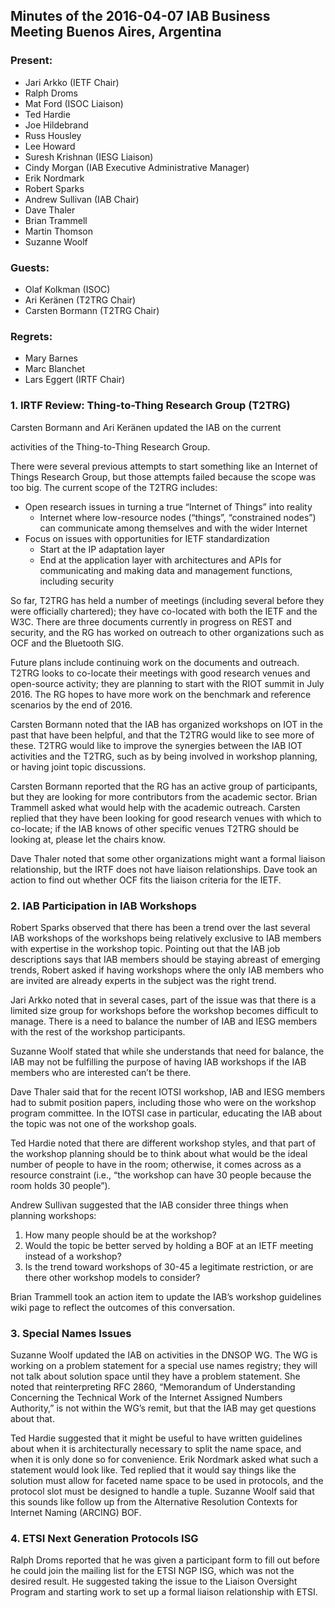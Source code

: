 
Minutes of the 2016-04-07 IAB Business Meeting
Buenos Aires, Argentina
----------------------------------------------------------------------


### Present:


* Jari Arkko (IETF Chair)
* Ralph Droms
* Mat Ford (ISOC Liaison)
* Ted Hardie
* Joe Hildebrand
* Russ Housley
* Lee Howard
* Suresh Krishnan (IESG Liaison)
* Cindy Morgan (IAB Executive Administrative Manager)
* Erik Nordmark
* Robert Sparks
* Andrew Sullivan (IAB Chair)
* Dave Thaler
* Brian Trammell
* Martin Thomson
* Suzanne Woolf


### Guests:


* Olaf Kolkman (ISOC)
* Ari Keränen (T2TRG Chair)
* Carsten Bormann (T2TRG Chair)


### Regrets:


* Mary Barnes
* Marc Blanchet
* Lars Eggert (IRTF Chair)


### 1. IRTF Review: Thing-to-Thing Research Group (T2TRG)


Carsten Bormann and Ari Keränen updated the IAB on the current  

activities of the Thing-to-Thing Research Group.


There were several previous attempts to start something like an Internet of Things Research Group, but those attempts failed because the scope was too big. The current scope of the T2TRG includes:


* Open research issues in turning a true “Internet of Things” into reality
	+ Internet where low-resource nodes (“things”, “constrained nodes”) can communicate among themselves and with the wider Internet
* Focus on issues with opportunities for IETF standardization
	+ Start at the IP adaptation layer
	+ End at the application layer with architectures and APIs for communicating and making data and management functions, including security


So far, T2TRG has held a number of meetings (including several before they were officially chartered); they have co-located with both the IETF and the W3C. There are three documents currently in progress on REST and security, and the RG has worked on outreach to other organizations such as OCF and the Bluetooth SIG.


Future plans include continuing work on the documents and outreach. T2TRG looks to co-locate their meetings with good research venues and open-source activity; they are planning to start with the RIOT summit in July 2016. The RG hopes to have more work on the benchmark and reference scenarios by the end of 2016.


Carsten Bormann noted that the IAB has organized workshops on IOT in the past that have been helpful, and that the T2TRG would like to see more of these. T2TRG would like to improve the synergies between the IAB IOT activities and the T2TRG, such as by being involved in workshop planning, or having joint topic discussions.


Carsten Bormann reported that the RG has an active group of participants, but they are looking for more contributors from the academic sector. Brian Trammell asked what would help with the academic outreach. Carsten replied that they have been looking for good research venues with which to co-locate; if the IAB knows of other specific venues T2TRG should be looking at, please let the chairs know.


Dave Thaler noted that some other organizations might want a formal liaison relationship, but the IRTF does not have liaison relationships. Dave took an action to find out whether OCF fits the liaison criteria for the IETF.


### 2. IAB Participation in IAB Workshops


Robert Sparks observed that there has been a trend over the last several IAB workshops of the workshops being relatively exclusive to IAB members with expertise in the workshop topic. Pointing out that the IAB job descriptions says that IAB members should be staying abreast of emerging trends, Robert asked if having workshops where the only IAB members who are invited are already experts in the subject was the right trend.


Jari Arkko noted that in several cases, part of the issue was that there is a limited size group for workshops before the workshop becomes difficult to manage. There is a need to balance the number of IAB and IESG members with the rest of the workshop participants.


Suzanne Woolf stated that while she understands that need for balance, the IAB may not be fulfilling the purpose of having IAB workshops if the IAB members who are interested can’t be there.


Dave Thaler said that for the recent IOTSI workshop, IAB and IESG members had to submit position papers, including those who were on the workshop program committee. In the IOTSI case in particular, educating the IAB about the topic was not one of the workshop goals.


Ted Hardie noted that there are different workshop styles, and that part of the workshop planning should be to think about what would be the ideal number of people to have in the room; otherwise, it comes across as a resource constraint (i.e., “the workshop can have 30 people because the room holds 30 people”).


Andrew Sullivan suggested that the IAB consider three things when planning workshops:


1. How many people should be at the workshop?
2. Would the topic be better served by holding a BOF at an IETF meeting instead of a workshop?
3. Is the trend toward workshops of 30-45 a legitimate restriction, or are there other workshop models to consider?


Brian Trammell took an action item to update the IAB’s workshop guidelines wiki page to reflect the outcomes of this conversation.


### 3. Special Names Issues


Suzanne Woolf updated the IAB on activities in the DNSOP WG. The WG is working on a problem statement for a special use names registry; they will not talk about solution space until they have a problem statement. She noted that reinterpreting RFC 2860, “Memorandum of Understanding Concerning the Technical Work of the Internet Assigned Numbers Authority,” is not within the WG’s remit, but that the IAB may get questions about that.


Ted Hardie suggested that it might be useful to have written guidelines about when it is architecturally necessary to split the name space, and when it is only done so for convenience. Erik Nordmark asked what such a statement would look like. Ted replied that it would say things like the solution must allow for faceted name space to be used in protocols, and the protocol slot must be designed to handle a tuple. Suzanne Woolf said that this sounds like follow up from the Alternative Resolution Contexts for Internet Naming (ARCING) BOF.


### 4. ETSI Next Generation Protocols ISG


Ralph Droms reported that he was given a participant form to fill out before he could join the mailing list for the ETSI NGP ISG, which was not the desired result. He suggested taking the issue to the Liaison Oversight Program and starting work to set up a formal liaison relationship with ETSI.


